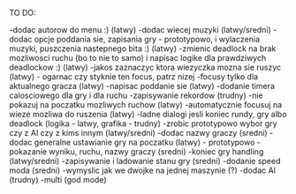 TO DO:

-dodac autorow do menu :) (latwy)
-dodac wiecej muzyki (latwy/sredni)
-dodac opcje poddania sie, zapisania gry - prototypowo, i wylaczenia muzyki, puszczenia nastepnego bita :) (latwy)
-zmienic deadlock na brak mozliwosci ruchu (bo to nie to samo) i napisac logike dla prawdziwych deadlockow :) (latwy)
-jakos zaznaczyc ktora wiezyczka mozna sie ruszyc (latwy) - ogarnac czy styknie ten focus, patrz nizej
-focusy tylko dla aktualnego gracza (latwy)
-napisac poddanie sie (latwy)
-dodanie timera calosciowego dla gry i dla ruchu
-zapisywanie rekordow (trudny)
-nie pokazuj na poczatku mozliwych ruchow (latwy)
-automatycznie focusuj na wieze mozliwa do ruszenia (latwy)
-ladne dialogi jesli koniec rundy, gry albo deadlock (logika - latwy, grafika - trudny)
-zrobic prototypowo wybor gry czy z AI czy z kims innym (latwy/sredni)
-dodac nazwy graczy (sredni)
-dodac generalne ustawianie gry na poczatku (latwy) - prototypowo
-pokazanie wyniku, ruchu, nazwy graczy (sredni)
-koniec gry handling (latwy/sredni)
-zapisywanie i ladowanie stanu gry (sredni)
-dodanie speed moda (sredni)
-wymyslic jak we dwojke na jednej maszynie (?)
-dodac AI (trudny)
-multi (god mode)
